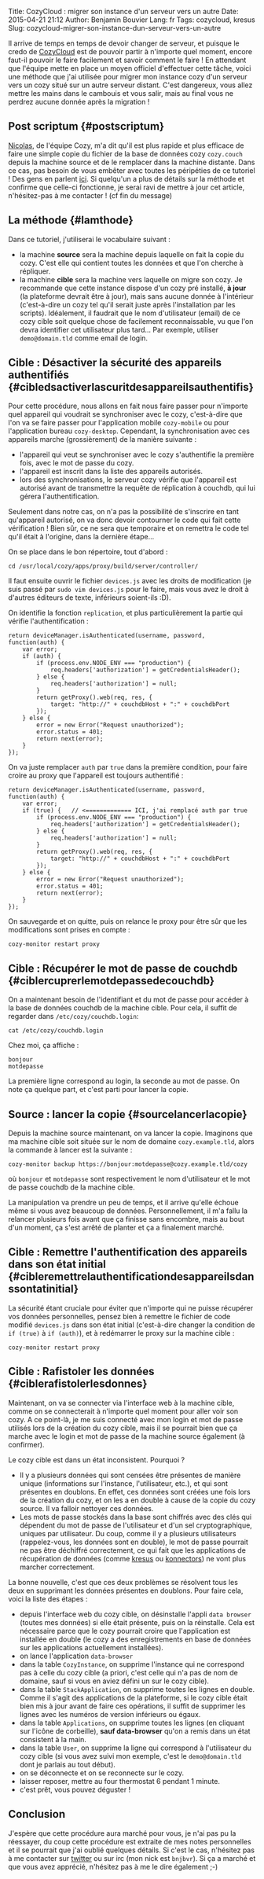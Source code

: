 Title: CozyCloud : migrer son instance d'un serveur vers un autre
Date: 2015-04-21 21:12
Author: Benjamin Bouvier
Lang: fr
Tags: cozycloud, kresus
Slug: cozycloud-migrer-son-instance-dun-serveur-vers-un-autre

Il arrive de temps en temps de devoir changer de serveur, et puisque le
credo de [CozyCloud](http://cozy.io/) est de pouvoir partir à n'importe
quel moment, encore faut-il pouvoir le faire facilement et savoir
comment le faire ! En attendant que l'équipe mette en place un moyen
officiel d'effectuer cette tâche, voici une méthode que j'ai utilisée
pour migrer mon instance cozy d'un serveur vers un cozy situé sur un
autre serveur distant. C'est dangereux, vous allez mettre les mains dans
le cambouis et vous salir, mais au final vous ne perdrez aucune donnée
après la migration !

Post scriptum {#postscriptum}
-------------

[Nicolas](https://twitter.com/nledez), de l'équipe Cozy, m'a dit qu'il
est plus rapide et plus efficace de faire une simple copie du fichier de
la base de données cozy `cozy.couch` depuis la machine source et de le
remplacer dans la machine distante. Dans ce cas, pas besoin de vous
embêter avec toutes les péripéties de ce tutoriel ! Des gens en parlent
[ici](https://forum.cozy.io/t/comment-faire-un-backup-de-la-base-de-donnees-couchdb/531).
Si quelqu'un a plus de détails sur la méthode et confirme que celle-ci
fonctionne, je serai ravi de mettre à jour cet article, n'hésitez-pas à
me contacter ! (cf fin du message)

La méthode {#lamthode}
----------

Dans ce tutoriel, j'utiliserai le vocabulaire suivant :

-   la machine **source** sera la machine depuis laquelle on fait la
    copie du cozy. C'est elle qui contient toutes les données et que
    l'on cherche à répliquer.
-   la machine **cible** sera la machine vers laquelle on migre son
    cozy. Je recommande que cette instance dispose d'un cozy pré
    installé, **à jour** (la plateforme devrait être à jour), mais sans
    aucune donnée à l'intérieur (c'est-à-dire un cozy tel qu'il serait
    juste après l'installation par les scripts). Idéalement, il faudrait
    que le nom d'utilisateur (email) de ce cozy cible soit quelque chose
    de facilement reconnaissable, vu que l'on devra identifier cet
    utilisateur plus tard... Par exemple, utiliser `demo@domain.tld`
    comme email de login.

Cible : Désactiver la sécurité des appareils authentifiés {#cibledsactiverlascuritdesappareilsauthentifis}
---------------------------------------------------------

Pour cette procédure, nous allons en fait nous faire passer pour
n'importe quel appareil qui voudrait se synchroniser avec le cozy,
c'est-à-dire que l'on va se faire passer pour l'application mobile
`cozy-mobile` ou pour l'application bureau `cozy-desktop`. Cependant, la
synchronisation avec ces appareils marche (grossièrement) de la manière
suivante :

-   l'appareil qui veut se synchroniser avec le cozy s'authentifie la
    première fois, avec le mot de passe du cozy.
-   l'appareil est inscrit dans la liste des appareils autorisés.
-   lors des synchronisations, le serveur cozy vérifie que l'appareil
    est autorisé avant de transmettre la requête de réplication à
    couchdb, qui lui gérera l'authentification.

Seulement dans notre cas, on n'a pas la possibilité de s'inscrire en
tant qu'appareil autorisé, on va donc devoir contourner le code qui fait
cette vérification ! Bien sûr, ce ne sera que temporaire et on remettra
le code tel qu'il était à l'origine, dans la dernière étape...

On se place dans le bon répertoire, tout d'abord :

    cd /usr/local/cozy/apps/proxy/build/server/controller/

Il faut ensuite ouvrir le fichier `devices.js` avec les droits de
modification (je suis passé par `sudo vim devices.js` pour le faire,
mais vous avez le droit à d'autres éditeurs de texte, inférieurs
soient-ils :D).

On identifie la fonction `replication`, et plus particulièrement la
partie qui vérifie l'authentification :

    return deviceManager.isAuthenticated(username, password, function(auth) {
        var error;
        if (auth) {
            if (process.env.NODE_ENV === "production") {
                req.headers['authorization'] = getCredentialsHeader();
            } else {
                req.headers['authorization'] = null;
            }
            return getProxy().web(req, res, {
                target: "http://" + couchdbHost + ":" + couchdbPort
            });
        } else {
            error = new Error("Request unauthorized");
            error.status = 401;
            return next(error);
        }
    });

On va juste remplacer `auth` par `true` dans la première condition, pour
faire croire au proxy que l'appareil est toujours authentifié :

    return deviceManager.isAuthenticated(username, password, function(auth) {
        var error;
        if (true) {   // <============= ICI, j'ai remplacé auth par true
            if (process.env.NODE_ENV === "production") {
                req.headers['authorization'] = getCredentialsHeader();
            } else {
                req.headers['authorization'] = null;
            }
            return getProxy().web(req, res, {
                target: "http://" + couchdbHost + ":" + couchdbPort
            });
        } else {
            error = new Error("Request unauthorized");
            error.status = 401;
            return next(error);
        }
    });

On sauvegarde et on quitte, puis on relance le proxy pour être sûr que
les modifications sont prises en compte :

    cozy-monitor restart proxy

Cible : Récupérer le mot de passe de couchdb {#ciblercuprerlemotdepassedecouchdb}
--------------------------------------------

On a maintenant besoin de l'identifiant et du mot de passe pour accéder
à la base de données couchdb de la machine cible. Pour cela, il suffit
de regarder dans `/etc/cozy/couchdb.login`:

    cat /etc/cozy/couchdb.login

Chez moi, ça affiche :

    bonjour
    motdepasse

La première ligne correspond au login, la seconde au mot de passe. On
note ça quelque part, et c'est parti pour lancer la copie.

Source : lancer la copie {#sourcelancerlacopie}
------------------------

Depuis la machine source maintenant, on va lancer la copie. Imaginons
que ma machine cible soit située sur le nom de domaine
`cozy.example.tld`, alors la commande à lancer est la suivante :

    cozy-monitor backup https://bonjour:motdepasse@cozy.example.tld/cozy

où `bonjour` et `motdepasse` sont respectivement le nom d'utilisateur et
le mot de passe couchdb de la machine cible.

La manipulation va prendre un peu de temps, et il arrive qu'elle échoue
même si vous avez beaucoup de données. Personnellement, il m'a fallu la
relancer plusieurs fois avant que ça finisse sans encombre, mais au bout
d'un moment, ça s'est arrêté de planter et ça a finalement marché.

Cible : Remettre l'authentification des appareils dans son état initial {#cibleremettrelauthentificationdesappareilsdanssontatinitial}
-----------------------------------------------------------------------

La sécurité étant cruciale pour éviter que n'importe qui ne puisse
récupérer vos données personnelles, pensez bien à remettre le fichier de
code modifié `devices.js` dans son état initial (c'est-à-dire changer la
condition de `if (true)` à `if (auth)`), et à redémarrer le proxy sur la
machine cible :

    cozy-monitor restart proxy

Cible : Rafistoler les données {#ciblerafistolerlesdonnes}
------------------------------

Maintenant, on va se connecter via l'interface web à la machine cible,
comme on se connecterait à n'importe quel moment pour aller voir son
cozy. A ce point-là, je me suis connecté avec mon login et mot de passe
utilisés lors de la création du cozy cible, mais il se pourrait bien que
ça marche avec le login et mot de passe de la machine source également
(à confirmer).

Le cozy cible est dans un état inconsistent. Pourquoi ?

-   Il y a plusieurs données qui sont censées être présentes de manière
    unique (informations sur l'instance, l'utilisateur, etc.), et qui
    sont présentes en doublons. En effet, ces données sont créées une
    fois lors de la création du cozy, et on les a en double à cause de
    la copie du cozy source. Il va falloir nettoyer ces données.
-   Les mots de passe stockés dans la base sont chiffrés avec des clés
    qui dépendent du mot de passe de l'utilisateur et d'un sel
    cryptographique, uniques par utilisateur. Du coup, comme il y a
    plusieurs utilisateurs (rappelez-vous, les données sont en double),
    le mot de passe pourrait ne pas être déchiffré correctement, ce qui
    fait que les applications de récupération de données (comme
    [kresus](https://github.com/bnjbvr/kresus) ou
    [konnectors](https://github.com/frankrousseau/konnectors)) ne vont
    plus marcher correctement.

La bonne nouvelle, c'est que ces deux problèmes se résolvent tous les
deux en supprimant les données présentes en doublons. Pour faire cela,
voici la liste des étapes :

-   depuis l'interface web du cozy cible, on désinstalle l'appli
    `data browser` (toutes mes données) si elle était présente, puis on
    la réinstalle. Cela est nécessaire parce que le cozy pourrait croire
    que l'application est installée en double (le cozy a des
    enregistrements en base de données sur les applications actuellement
    installées).
-   on lance l'application `data-browser`
-   dans la table `CozyInstance`, on supprime l'instance qui ne
    correspond pas à celle du cozy cible (a priori, c'est celle qui n'a
    pas de nom de domaine, sauf si vous en aviez défini un sur le cozy
    cible).
-   dans la table `StackApplication`, on supprime toutes les lignes en
    double. Comme il s'agit des applications de la plateforme, si le
    cozy cible était bien mis à jour avant de faire ces opérations, il
    suffit de supprimer les lignes avec les numéros de version
    inférieurs ou égaux.
-   dans la table `Applications`, on supprime toutes les lignes (en
    cliquant sur l'icône de corbeille), **sauf data-browser** qu'on a
    remis dans un état consistent à la main.
-   dans la table `User`, on supprime la ligne qui correspond à
    l'utilisateur du cozy cible (si vous avez suivi mon exemple, c'est
    le `demo@domain.tld` dont je parlais au tout début).
-   on se déconnecte et on se reconnecte sur le cozy.
-   laisser reposer, mettre au four thermostat 6 pendant 1 minute.
-   c'est prêt, vous pouvez déguster !

Conclusion
----------

J'espère que cette procédure aura marché pour vous, je n'ai pas pu la
réessayer, du coup cette procédure est extraite de mes notes
personnelles et il se pourrait que j'ai oublié quelques détails. Si
c'est le cas, n'hésitez pas à me contacter sur
[twitter](https://twitter.com/bnjbvr) ou sur irc (mon nick est
`bnjbvr`). Si ça a marché et que vous avez apprécié, n'hésitez pas à me
le dire également ;-)

